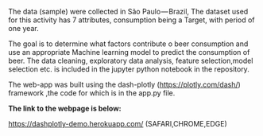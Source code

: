 
The data (sample) were collected in São Paulo — Brazil, The dataset used for this activity has 7 attributes, consumption being a Target, with period of one year.

The goal is to determine what factors contribute o beer consumption and use an appropriate Machine learning model to predict the consumption of beer.
The data cleaning, exploratory data analysis, feature selection,model selection etc. is included in the jupyter python notebook in the repository.

 The web-app was built using the dash-plotly (https://plotly.com/dash/) framework ,the code for which is in the app.py file.

 **The link to the webpage is below:**

https://dashplotly-demo.herokuapp.com/ (SAFARI,CHROME,EDGE)
